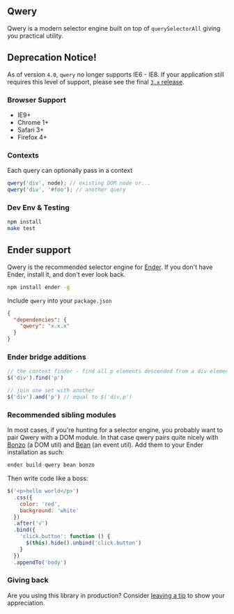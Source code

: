 ## Qwery
Qwery is a modern selector engine built on top of `querySelectorAll` giving you practical utility.

## Deprecation Notice!

As of version `4.0`, `qwery` no longer supports IE6 - IE8. If your application still requires this level of support, please see the final [`3.x` release](https://github.com/ded/qwery/tree/v3.4.2).

### Browser Support

  - IE9+
  - Chrome 1+
  - Safari 3+
  - Firefox 4+


### Contexts
Each query can optionally pass in a context

``` js
qwery('div', node); // existing DOM node or...
qwery('div', '#foo'); // another query
```


### Dev Env & Testing

``` sh
npm install
make test
```

## Ender support
Qwery is the recommended selector engine for [Ender](http://enderjs.com). If you don't have Ender, install it, and don't ever look back.

``` sh
npm install ender -g
```

Include `qwery` into your `package.json`

``` json
{
  "dependencies": {
    "qwery": "x.x.x"
  }
}
```

### Ender bridge additions

``` js
// the context finder - find all p elements descended from a div element
$('div').find('p')

// join one set with another
$('div').and('p') // equal to $('div,p')
```

### Recommended sibling modules
In most cases, if you're hunting for a selector engine, you probably want to pair Qwery with a DOM module. In that case qwery pairs quite nicely with [Bonzo](https://github.com/ded/bonzo) (a DOM util) and [Bean](https://github.com/fat/bean) (an event util). Add them to your Ender installation as such:

``` sh
ender build qwery bean bonzo
```

Then write code like a boss:

``` js
$('<p>hello world</p>')
  .css({
    color: 'red',
    background: 'white'
  })
  .after('√')
  .bind({
    'click.button': function () {
      $(this).hide().unbind('click.button')
    }
  })
  .appendTo('body')
```

### Giving back
Are you using this library in production? Consider [leaving a tip](https://www.gittip.com/ded) to show your appreciation.
